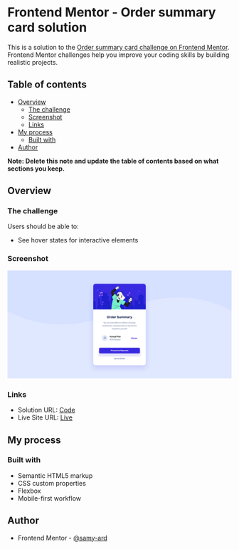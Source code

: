 # Frontend Mentor - Order summary card solution

This is a solution to the [Order summary card challenge on Frontend Mentor](https://www.frontendmentor.io/challenges/order-summary-component-QlPmajDUj). Frontend Mentor challenges help you improve your coding skills by building realistic projects. 

## Table of contents

- [Overview](#overview)
  - [The challenge](#the-challenge)
  - [Screenshot](#screenshot)
  - [Links](#links)
- [My process](#my-process)
  - [Built with](#built-with)
- [Author](#author)

**Note: Delete this note and update the table of contents based on what sections you keep.**

## Overview

### The challenge

Users should be able to:

- See hover states for interactive elements

### Screenshot

![](./screenshot.png)

### Links

- Solution URL: [Code](https://github.com/samy-ard/order-summary)
- Live Site URL: [Live](https://samy-ard.github.io/order-summary/)

## My process

### Built with

- Semantic HTML5 markup
- CSS custom properties
- Flexbox
- Mobile-first workflow

## Author

- Frontend Mentor - [@samy-ard](https://www.frontendmentor.io/profile/samy-ard)